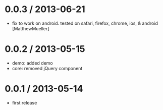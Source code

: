 
0.0.3 / 2013-06-21
==================

  * fix to work on android. tested on safari, firefox, chrome, ios, & android [MatthewMueller]

0.0.2 / 2013-05-15 
==================

  * demo: added demo
  * core: removed jQuery component

0.0.1 / 2013-05-14 
==================

  * first release
